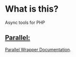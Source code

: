 # What is this?

Async tools for PHP

## <a href="https://github.com/krakjoe/parallel">Parallel:</a>

<a href="https://github.com/merlinthemagic/MTM-Async/blob/master/Docs/Examples/Parallel/README.md">Parallel Wrapper Documentation</a>.